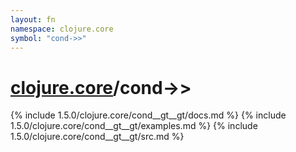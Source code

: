 ```yaml
---
layout: fn
namespace: clojure.core
symbol: "cond->>"
---
```


# [clojure.core](../)/cond->>

{% include 1.5.0/clojure.core/cond__gt__gt/docs.md %}
{% include 1.5.0/clojure.core/cond__gt__gt/examples.md %}
{% include 1.5.0/clojure.core/cond__gt__gt/src.md %}

